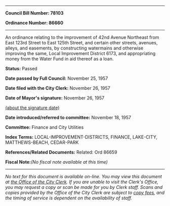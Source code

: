 

********

**Council Bill Number: 78103**
   
**Ordinance Number: 86660**
********

 An ordinance relating to the improvement of 42nd Avenue Northeast from East 123rd Street to East 125th Street, and certain other streets, avenues, alleys, and easements, by constructing watermains and otherwise improving the same, Local Improvement District 6173, and appropriating money from the Water Fund in aid thereof as a loan.

**Status:** Passed
   
**Date passed by Full Council:** November 25, 1957
   
**Date filed with the City Clerk:** November 26, 1957
   
**Date of Mayor's signature:** November 26, 1957
   
[(about the signature date)](/~public/approvaldate.htm)
   
   
   
**Date introduced/referred to committee:** November 18, 1957
   
**Committee:** Finance and City Utilities
   
   
**Index Terms:** LOCAL-IMPROVEMENT-DISTRICTS, FINANCE, LAKE-CITY, MATTHEWS-BEACH, CEDAR-PARK

**References/Related Documents:** Related: Ord 86659

**Fiscal Note:**_(No fiscal note available at this time)_
********

_No text for this document is available on-line. You may view this document at [the Office of the City Clerk](http://www.seattle.gov/leg/clerk/contactUs.htm). If you are unable to visit the Clerk's Office, you may request a copy or scan be made for you by Clerk staff. Scans and copies provided by the Office of the City Clerk are subject to [copy fees](http://clerk.seattle.gov/~public/clerkfees.htm), and the timing of service is dependent on the availability of staff._


